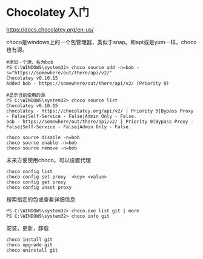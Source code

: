 # Chocolatey 入门

https://docs.chocolatey.org/en-us/

choco是windows上的一个包管理器，类似于snap。和apt或是yum一样，choco也有源。

```
#添加一个源，名为bob
PS C:\WINDOWS\system32> choco source add -n=bob -s="https://somewhere/out/there/api/v2/"
Chocolatey v0.10.15
Added bob - https://somewhere/out/there/api/v2/ (Priority 0)

#显示当前使用的源
PS C:\WINDOWS\system32> choco source list
Chocolatey v0.10.15
chocolatey - https://chocolatey.org/api/v2/ | Priority 0|Bypass Proxy - False|Self-Service - False|Admin Only - False.
bob - https://somewhere/out/there/api/v2/ | Priority 0|Bypass Proxy - False|Self-Service - False|Admin Only - False.

choco source disable -n=bob
choco source enable -n=bob
choco source remove -n=bob
```

未来方便使用choco，可以设置代理

```
choco config list
choco config set proxy 	<key> <value>
choco config get proxy 
choco config unset proxy
```

搜索指定的包或查看详细信息

```
PS C:\WINDOWS\system32> choco.exe list git | more
PS C:\WINDOWS\system32> choco info git
```

安装，更新，卸载

```
choco install git
choco upgrade git
choco uninstall git
```

